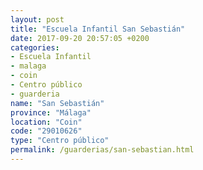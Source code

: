```yaml
---
layout: post
title: "Escuela Infantil San Sebastián"
date: 2017-09-20 20:57:05 +0200
categories:
- Escuela Infantil
- malaga
- coin
- Centro público
- guarderia
name: "San Sebastián"
province: "Málaga"
location: "Coin"
code: "29010626"
type: "Centro público"
permalink: /guarderias/san-sebastian.html
---
```

